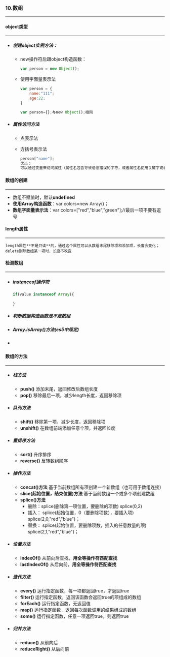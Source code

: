 ### 10.数组

***



#### object类型

***

- ##### 创建object实例方法：

  - new操作符后跟object构造函数：

    ```javascript
    var person = new Object();
    ```

  - 使用字面量表示法

    ````javascript
    var person = {
        name:"111";
        age:22;
    }
    
    var person={};与new Object();相同
    ````

- ##### 属性访问方法

  - 点表示法

  - 方括号表示法

    ````javascript
    person["name"];
    优点：
    可以通过变量来访问属性（属性名包含导致语法错误的字符，或者属性名使用关键字或者保留字也可以）
    ````

    





#### 数组的创建

***

- 数组不赋值时，默认**undefined**
- **使用Array构造函数**：var colors=new Array()；
- **数组字面量表示法**：var colors=["red","blue","green"];//最后一项不要有逗号





#### length属性

***

 	length属性**不是只读**的，通过这个属性可以从数组末尾移除项和添加项，长度会变化；delete删除数组某一项时，长度不改变





#### 检测数组

***

- ##### instanceof操作符

  ```javascript
  if(value instanceof Array){
      
  }
  ```

- ##### 判断数据构造函数是不是数组

- ##### Array.isArray()方法(es5中规定)

- ##### 





#### 数组的方法

***

- ##### 栈方法

  - **push()**   添加末尾，返回修改后数组长度
  - **pop()**   移除最后一项，减少length长度，返回移除项

- ##### 队列方法

  - **shift()**  移除第一项，减少长度，返回移除项
  - **unshift()**   在数组前端添加任意个项，并返回长度

- ##### 重排序方法

  - **sort()**  升序排序
  - **reverse()**   反转数组顺序

- ##### 操作方法

  - **concat()方法**    基于当前数组所有项创建一个新数组（也可用于数组连接）
  - **slice(起始位置，结束位置)方法**    基于当前数组一个或多个项创建数组  
  - **splice()方法**
    - 删除：splice(删除第一项位置，要删除的项数)   splice(0,2)
    - 插入： splice(起始位置，0（要删除项数），要插入项)   splice(2,0,"red","blue")；
    - 替换： splice(起始位置，要删除项数，插入的任意数量的项)   splice(2,1,"red","blue")；

- ##### 位置方法

  - **indexOf()**  从前向后查找，**用全等操作符匹配查找**
  - **lastIndexOf()**  从后向前，**用全等操作符匹配查找**

- ##### 迭代方法

  - **every()**   运行指定函数，每一项都返回true，才返回true
  - **filter()**    运行指定函数，返回该函数会返回true的项组成的数组
  - **forEach()**   运行指定函数，无返回值
  - **map()**    运行指定函数，返回每次函数调用的结果组成的数组
  - **some()**   运行指定函数，任意一项返回true，则返回true

- ##### 归并方法

  - **reduce()**   从前向后
  - **reduceRight()**    从后向前